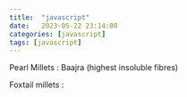 ```yaml
---
title:  "javascript"
date:   2023-05-22 23:14:00
categories: [javascript]
tags: [javascript]
---
```


Pearl Millets : Baajra (highest insoluble fibres)

Foxtail millets : 